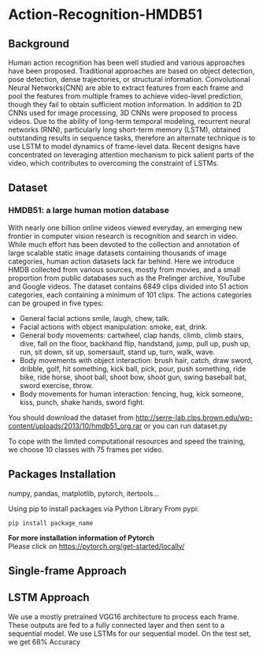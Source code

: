 # Action-Recognition-HMDB51
## Background

Human action recognition has been well studied and various approaches have been proposed. Traditional approaches are based on object detection, pose detection, dense trajectories, or structural information. Convolutional Neural Networks(CNN) are able to extract features from each frame and pool the features from multiple frames to achieve video-level prediction, though they fail to obtain sufficient motion information\. In addition to 2D CNNs used for image processing, 3D CNNs were proposed to process videos.
Due to the ability of long-term temporal modeling, recurrent neural networks (RNN), particularly long short-term memory (LSTM), obtained outstanding results in sequence tasks, therefore an alternate technique is to use LSTM to model dynamics of frame-level data. Recent designs have concentrated on leveraging attention mechanism to pick salient parts of the video, which contributes to overcoming the constraint of LSTMs.

## Dataset
### HMDB51: a large human motion database

With nearly one billion online videos viewed everyday, an emerging new frontier in computer vision research is recognition and search in video. While much effort has been devoted to the collection and annotation of large scalable static image datasets containing thousands of image categories, human action datasets lack far behind. Here we introduce HMDB collected from various sources, mostly from movies, and a small proportion from public databases such as the Prelinger archive, YouTube and Google videos. The dataset contains 6849 clips divided into 51 action categories, each containing a minimum of 101 clips. The actions categories can be grouped in five types:

- General facial actions smile, laugh, chew, talk.
- Facial actions with object manipulation: smoke, eat, drink.
- General body movements: cartwheel, clap hands, climb, climb stairs, dive, fall on the floor, backhand flip, handstand, jump, pull up, push up, run, sit down, sit up, somersault, stand up, turn, walk, wave.
- Body movements with object interaction: brush hair, catch, draw sword, dribble, golf, hit something, kick ball, pick, pour, push something, ride bike, ride horse, shoot ball, shoot bow, shoot gun, swing baseball bat, sword exercise, throw.
- Body movements for human interaction: fencing, hug, kick someone, kiss, punch, shake hands, sword fight.

You should download the dataset from http://serre-lab.clps.brown.edu/wp-content/uploads/2013/10/hmdb51_org.rar or you can run dataset.py

To cope with the limited computational resources and speed the training, we choose 10 classes with 75 frames per video.

## Packages Installation
numpy, pandas, matplotlib, pytorch, itertools...

Using pip to install packages via Python Library From pypi:  
```
pip install package_name
```
**For more installation information of Pytorch**  
Please click on https://pytorch.org/get-started/locally/ 


## Single-frame Approach


## LSTM Approach
We use a mostly pretrained VGG16 architecture to process each frame. These outputs are fed to a fully connected
layer and then sent to a sequential model. We use LSTMs for our sequential model. On the test set, we get 68% Accuracy

